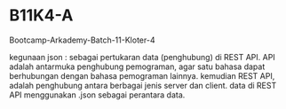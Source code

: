 # B11K4-A
Bootcamp-Arkademy-Batch-11-Kloter-4

kegunaan json : sebagai pertukaran data (penghubung) di REST API. API adalah antarmuka penghubung pemograman, agar satu bahasa dapat berhubungan dengan bahasa pemograman lainnya. kemudian REST API, adalah penghubung antara berbagai jenis server dan client. data di REST API menggunakan .json sebagai perantara data.
